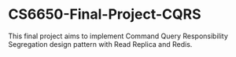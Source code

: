 # CS6650-Final-Project-CQRS
This final project aims to implement Command Query Responsibility Segregation design pattern with Read Replica and Redis.
